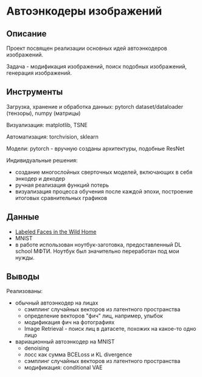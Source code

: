 # Автоэнкодеры изображений

## Описание

Проект посвящен реализации основных идей автоэнкодеров изображений. 

Задача - модификация изображений, поиск подобных изображений, генерация изображений.

## Инструменты

Загрузка, хранение и обработка данных: pytorch dataset/dataloader (тензоры), numpy (матрицы)

Визуализация: matplotlib, TSNE

Автоматизация: torchvision, sklearn

Модели: pytorch - вручную созданы архитектуры, подобные ResNet

Индивидуальные решения:
- создание многослойных сверточных моделей, включающих в себя энкодер и декодер
- ручная реализация функций потерь
- визуализация процесса обучения после каждой эпохи, построение итоговых сравнительных графиков

## Данные

- [Labeled Faces in the Wild Home](http://vis-www.cs.umass.edu/lfw/)
- MNIST
- в работе использован ноутбук-заготовка, предоставленный DL school МФТИ. Ноутбук был значительно переработан под мои нужды.

## Выводы

Реализованы:
- обычный автоэнкодер на лицах
    - сэмплинг случайных векторов из латентного пространства
    - определение векторов "фич" лиц, например, улыбок
    - модификация фич на фотографиях
    - Image Retrieval - поиск лиц в датасете, похожих на какое-то одно лицо
- вариационный автоэнкодер на MNIST
    - denoising
    - лосс как сумма BCELoss и KL divergence
    - сэмплинг случайных векторов из латентного пространства
    - модификация: conditional VAE